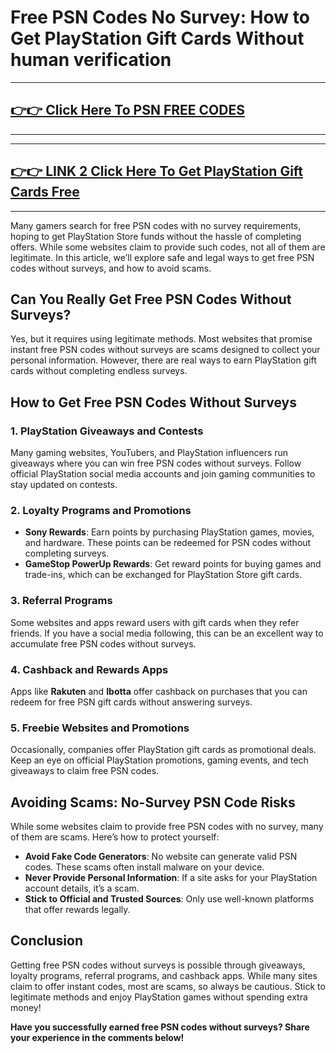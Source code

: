 # Free PSN Codes No Survey: How to Get PlayStation Gift Cards Without human verification

---
## [👉👉 Click Here To PSN FREE CODES](https://unusedredeemcode.site/)
---



---
## [👉👉 LINK 2 Click Here To Get PlayStation Gift Cards Free](https://unusedredeemcode.site/)
---


Many gamers search for free PSN codes with no survey requirements, hoping to get PlayStation Store funds without the hassle of completing offers. While some websites claim to provide such codes, not all of them are legitimate. In this article, we’ll explore safe and legal ways to get free PSN codes without surveys, and how to avoid scams.

## Can You Really Get Free PSN Codes Without Surveys?
Yes, but it requires using legitimate methods. Most websites that promise instant free PSN codes without surveys are scams designed to collect your personal information. However, there are real ways to earn PlayStation gift cards without completing endless surveys.

## How to Get Free PSN Codes Without Surveys

### 1. **PlayStation Giveaways and Contests**
Many gaming websites, YouTubers, and PlayStation influencers run giveaways where you can win free PSN codes without surveys. Follow official PlayStation social media accounts and join gaming communities to stay updated on contests.

### 2. **Loyalty Programs and Promotions**
- **Sony Rewards**: Earn points by purchasing PlayStation games, movies, and hardware. These points can be redeemed for PSN codes without completing surveys.
- **GameStop PowerUp Rewards**: Get reward points for buying games and trade-ins, which can be exchanged for PlayStation Store gift cards.

### 3. **Referral Programs**
Some websites and apps reward users with gift cards when they refer friends. If you have a social media following, this can be an excellent way to accumulate free PSN codes without surveys.

### 4. **Cashback and Rewards Apps**
Apps like **Rakuten** and **Ibotta** offer cashback on purchases that you can redeem for free PSN gift cards without answering surveys.

### 5. **Freebie Websites and Promotions**
Occasionally, companies offer PlayStation gift cards as promotional deals. Keep an eye on official PlayStation promotions, gaming events, and tech giveaways to claim free PSN codes.

## Avoiding Scams: No-Survey PSN Code Risks
While some websites claim to provide free PSN codes with no survey, many of them are scams. Here’s how to protect yourself:
- **Avoid Fake Code Generators**: No website can generate valid PSN codes. These scams often install malware on your device.
- **Never Provide Personal Information**: If a site asks for your PlayStation account details, it’s a scam.
- **Stick to Official and Trusted Sources**: Only use well-known platforms that offer rewards legally.

## Conclusion
Getting free PSN codes without surveys is possible through giveaways, loyalty programs, referral programs, and cashback apps. While many sites claim to offer instant codes, most are scams, so always be cautious. Stick to legitimate methods and enjoy PlayStation games without spending extra money!

**Have you successfully earned free PSN codes without surveys? Share your experience in the comments below!**

